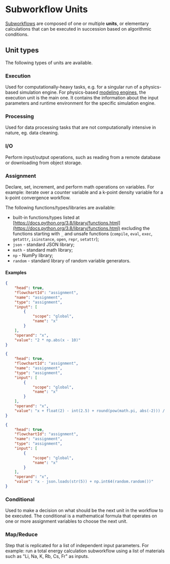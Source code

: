 # Subworkflow Units

[Subworkflows](subworkflows.md) are composed of one or multiple **units**, or elementary calculations that can be executed in succession based on algorithmic conditions.

## Unit types

The following types of units are available.

### Execution

Used for computationally-heavy tasks, e.g. for a singular run of a physics-based simulation engine. For physics-based [modeling engines](../../software/components.md), the execution unit is the main one. It contains the information about the input parameters and runtime environment for the specific simulation engine.

### Processing

Used for data processing tasks that are not computationally intensive in nature, eg. data cleaning.

### I/O

Perform input/output operations, such as reading from a remote database or downloading from object storage.

### Assignment

Declare, set, increment, and perform math operations on variables. For example: iterate over a counter variable and a k-point density variable for a k-point convergence workflow.

The following functions/types/libraries are available:

- built-in functions/types listed at [https://docs.python.org/3.8/library/functions.html](https://docs.python.org/3.8/library/functions.html) excluding the functions starting with `_` and unsafe functions (`compile`, `eval`, `exec`, `getattr`, `isinstance`, `open`, `repr`, `setattr`);
- `json` - standard JSON library;
- `math` - standard math library;
- `np` - NumPy library;
- `random` - standard library of random variable generators.

#### Examples

```json
{
    "head": true,
    "flowchartId": "assignment",
    "name": "assignment",
    "type": "assignment",
    "input": [
        {
            "scope": "global",
            "name": "x"
        }
    ],
    "operand": "x",
    "value": "2 * np.abs(x - 10)"
}
```

```json
{
    "head": true,
    "flowchartId": "assignment",
    "name": "assignment",
    "type": "assignment",
    "input": [
        {
            "scope": "global",
            "name": "x"
        }
    ],
    "operand": "x",
    "value": "x + float(2) - int(2.5) + round(pow(math.pi, abs(-2))) / len(range(2))"
}
```

```json
{
    "head": true,
    "flowchartId": "assignment",
    "name": "assignment",
    "type": "assignment",
    "input": [
        {
            "scope": "global",
            "name": "x"
        }
    ],
    "operand": "x",
    "value": "x - json.loads(str(5)) + np.int64(random.random())"
}
```

### Conditional

Used to make a decision on what should be the next unit in the workflow to be executed. The conditional is a mathematical formula that operates on one or more assignment variables to choose the next unit.

### Map/Reduce

Step that is replicated for a list of independent input parameters. For example: run a total energy calculation subworkflow using a list of materials such as "Li, Na, K, Rb, Cs, Fr" as inputs.
